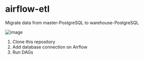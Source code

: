 # airflow-etl
Migrate data from master-PostgreSQL to warehouse-PostgreSQL

![image](https://github.com/Candratama/airflow-etl/assets/33493513/95f9abe5-854c-4dea-871c-7fa6e4d5ffcd)

1. Clone this repository
2. Add database connection on Airflow
3. Run DAGs

